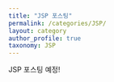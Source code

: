 ```yaml
---
title: "JSP 포스팅"
permalink: /categories/JSP/
layout: category
author_profile: true
taxonomy: JSP
---
```


JSP 포스팅 예정!
